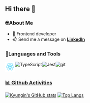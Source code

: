 ## Hi there 👋

### 🤓About Me
- 🌱 Frontend developer
- 📫 Send me a message on **[LinkedIn](https://www.linkedin.com/in/kyungin/)**

### 📝Languages and Tools
<a href="https://reactjs.org/" target="_blank"> <img align="left" alt="React" height ="32px" src="https://raw.githubusercontent.com/github/explore/80688e429a7d4ef2fca1e82350fe8e3517d3494d/topics/react/react.png" />

<a href="https://www.typescriptlang.org/" target="_blank"><img align="left" alt="TypeScript" height ="32px" src="https://upload.wikimedia.org/wikipedia/commons/4/4c/Typescript_logo_2020.svg" />

<a href="https://jestjs.io/" target="_blank"><img align="left" alt="Jest" height="32px" src="https://cdn.freebiesupply.com/logos/large/2x/jest-logo-svg-vector.svg" />

<a href="https://git-scm.com/" target="_blank"><img align="left" alt="git" height='32px' src="https://www.vectorlogo.zone/logos/git-scm/git-scm-icon.svg" />
<br />
<br />

### 📊 Github Activities
[![Kyungin's GitHub stats](https://github-readme-stats.vercel.app/api?username=KyunginNa&count_private=true&show_icons=true&theme=vue)](https://github.com/anuraghazra/github-readme-stats) [![Top Langs](https://github-readme-stats.vercel.app/api/top-langs/?username=KyunginNa&layout=compact&theme=vue)](https://github.com/anuraghazra/github-readme-stats)
